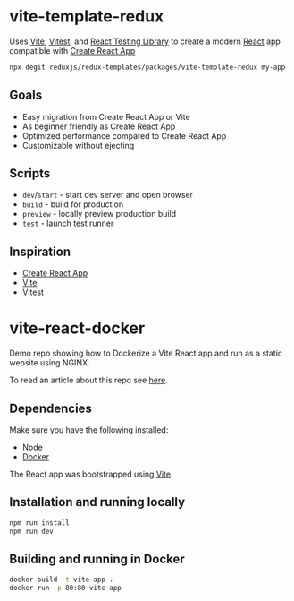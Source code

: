 # vite-template-redux

Uses [Vite](https://vitejs.dev/), [Vitest](https://vitest.dev/), and [React Testing Library](https://github.com/testing-library/react-testing-library) to create a modern [React](https://react.dev/) app compatible with [Create React App](https://create-react-app.dev/)

```sh
npx degit reduxjs/redux-templates/packages/vite-template-redux my-app
```

## Goals

- Easy migration from Create React App or Vite
- As beginner friendly as Create React App
- Optimized performance compared to Create React App
- Customizable without ejecting

## Scripts

- `dev`/`start` - start dev server and open browser
- `build` - build for production
- `preview` - locally preview production build
- `test` - launch test runner

## Inspiration

- [Create React App](https://github.com/facebook/create-react-app/tree/main/packages/cra-template)
- [Vite](https://github.com/vitejs/vite/tree/main/packages/create-vite/template-react)
- [Vitest](https://github.com/vitest-dev/vitest/tree/main/examples/react-testing-lib)

# vite-react-docker

Demo repo showing how to Dockerize a Vite React app and run as a static website using NGINX.

To read an article about this repo see [here](https://medium.com/@mattburrellnet/running-a-react-vite-app-in-docker-using-nginx-414ff9a302c5).

## Dependencies

Make sure you have the following installed:

- [Node](https://nodejs.org/en/)
- [Docker](https://docs.docker.com/get-docker/)

The React app was bootstrapped using [Vite](https://vitejs.dev/).

## Installation and running locally

```sh
npm run install
npm run dev
```

## Building and running in Docker

```sh
docker build -t vite-app .
docker run -p 80:80 vite-app
```
